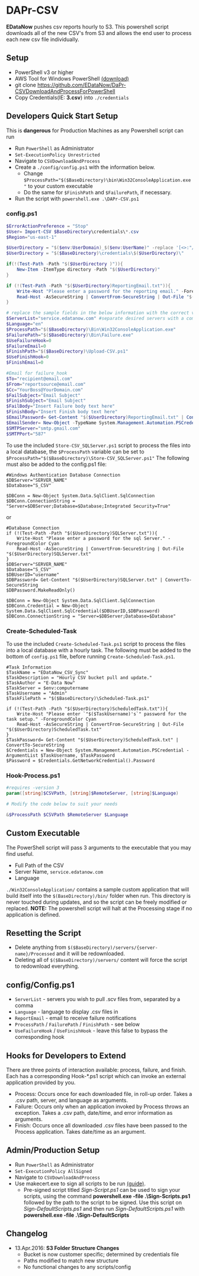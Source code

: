 # DAPr-CSV
**EDataNow** pushes csv reports hourly to S3.  This powershell script downloads all of the new CSV's from S3 and allows the end user to process each new csv file individually.

## Setup
- PowerShell v3 or higher
- AWS Tool for Windows PowerShell [(download)](http://aws.amazon.com/powershell/)
- git clone https://github.com/EDataNow/DaPr-CSVDownloadAndProcessForPowerShell
- Copy Credentials(IE: **3.csv**) into `./credentials`

## Developers Quick Start Setup
This is **dangerous** for Production Machines as any Powershell script can run
- Run `PowerShell` as Administrator
- `Set-ExecutionPolicy Unrestricted`
- Navigate to `CSVDownloadAndProcess`
- Create a `./config/config.ps1` with the information below. 
  - Change `$ProcessPath="$($BaseDirectory)\bin\Win32ConsoleApplication.exe"` to your custom executable
  - Do the same for `$FinishPath` and `$FailurePath`, if necessary.
- Run the script with `powershell.exe .\DAPr-CSV.ps1`

### config.ps1
```powershell
$ErrorActionPreference = "Stop"
$User= Import-CSV $BaseDirectory\credentials\*.csv
$Region="us-east-1"

$UserDirectory = "$($env:UserDomain)_$($env:UserName)" -replace '[<>:"/\\|?*]','-'
$UserDirectory = "$($BaseDirectory)\credentials\$($UserDirectory)\"

if(!(Test-Path -Path "$($UserDirectory )")){
    New-Item -ItemType directory -Path "$($UserDirectory)"
}

if (!(Test-Path -Path "$($UserDirectory)ReportingEmail.txt")){
    Write-Host "Please enter a password for the reporting email." -ForegroundColor Cyan
    Read-Host -AsSecureString | ConvertFrom-SecureString | Out-File "$($UserDirectory)ReportingEmail.txt"
}

# replace the sample fields in the below information with the correct values
$ServerList="service.edatanow.com" #separate desired servers with a comma
$Language="en"
$ProcessPath="$($BaseDirectory)\Bin\Win32ConsoleApplication.exe"
$FailurePath="$($BaseDirectory)\Bin\Failure.exe"
$UseFailureHook=0
$FailureEmail=0
$FinishPath="$($BaseDirectory)\Upload-CSV.ps1"
$UseFinishHook=0
$FinishEmail=0

#Email for failure_hook
$To="recipient@email.com"
$From="reportsource@email.com"
$Cc="YourBoss@YourDomain.com"
$FailSubject="Email Subject"
$FinishSubject="Email Subject"
$FailBody="Insert Failure body text here"
$FinishBody="Insert Finish body text here"
$EmailPassword= Get-Content "$($UserDirectory)ReportingEmail.txt" | ConvertTo-SecureString
$EmailSender= New-Object -TypeName System.Management.Automation.PSCredential -ArgumentList $From, $EmailPassword
$SMTPServer="smtp.gmail.com"
$SMTPPort="587"
```

To use the included `Store-CSV_SQLServer.ps1` script to process the files into a local database, the `$ProcessPath` variable can be set to `$ProcessPath="$($BaseDirectory)\Store-CSV_SQLServer.ps1"`
The following must also be added to the config.ps1 file:

```
#Windows Authentication Database Connection
$DBServer="SERVER_NAME"
$Database="S_CSV"

$DBConn = New-Object System.Data.SqlClient.SqlConnection
$DBConn.ConnectionString = "Server=$DBServer;Database=$Database;Integrated Security=True"
```
or
```
#Database Connection
if (!(Test-Path -Path "$($UserDirectory)SQLServer.txt")){
    Write-Host "Please enter a password for the sql Server." -ForegroundColor Cyan
    Read-Host -AsSecureString | ConvertFrom-SecureString | Out-File "$($UserDirectory)SQLServer.txt"
}
$DBServer="SERVER_NAME"
$Database="S_CSV"
$DBUserID="username"
$DBPassword= Get-Content "$($UserDirectory)SQLServer.txt" | ConvertTo-SecureString
$DBPassword.MakeReadOnly()

$DBConn = New-Object System.Data.SqlClient.SqlConnection
$DBConn.Credential = New-Object System.Data.SqlClient.SqlCredential($DBUserID,$DBPassword)
$DBConn.ConnectionString = "Server=$DBServer;Database=$Database"
```

### Create-Scheduled-Task

To use the included `Create-Scheduled-Task.ps1` script to process the files into a local database with a hourly task.
The following must be added to the bottom of `config.ps1` file, before running `Create-Scheduled-Task.ps1`.
```
#Task Information
$TaskName = "EDataNow_CSV_Sync"
$TaskDescription = "Hourly CSV bucket pull and update."
$TaskAuthor = "E-Data Now"
$TaskServer = $env:computername
$TaskUsername = "Admin"
$TaskFilePath = "$($BaseDirectory)\Scheduled-Task.ps1"

if (!(Test-Path -Path "$($UserDirectory)ScheduledTask.txt")){
    Write-Host "Please enter `"$($TaskUsername)'s`" password for the task setup." -ForegroundColor Cyan
    Read-Host -AsSecureString | ConvertFrom-SecureString | Out-File "$($UserDirectory)ScheduledTask.txt"
}
$TaskPassword= Get-Content "$($UserDirectory)ScheduledTask.txt" | ConvertTo-SecureString
$Credentials = New-Object System.Management.Automation.PSCredential -ArgumentList $TaskUsername, $TaskPassword
$Password = $Credentials.GetNetworkCredential().Password
```
### Hook-Process.ps1

```powershell
#requires -version 3
param([string]$CSVPath, [string]$RemoteServer, [string]$Language)

# Modify the code below to suit your needs

&$ProcessPath $CSVPath $RemoteServer $Language
```
## Custom Executable
The PowerShell script will pass 3 arguments to the executable that you may find useful.
- Full Path of the CSV
- Server Name, ``service.edatanow.com``
- Language

`./Win32ConsoleApplication/` contains a sample custom application that will build itself into the `$(BaseDirectory)/bin/` folder when run. This directory is never touched during updates, and so the script can be freely modified or replaced. 
**NOTE:** The powershell script will halt at the Processing stage if no application is defined.

## Resetting the Script
- Delete anything from `$($BaseDirectory)/servers/{server-name}/Processed` and it will be redownloaded.
- Deleting all of `$($BaseDirectory)/servers/` content will force the script to redownload everything.

## config/Config.ps1
- `ServerList` - servers you wish to pull .scv files from, separated by a comma
- `Language` - language to display .csv files in
- `ReportEmail` - email to receive failure notifications
- `ProcessPath` / `FailurePath` / `FinishPath` - see below
- `UseFailureHook` / `UseFinishHook` - leave this false to bypass the corresponding hook

## Hooks for Developers to Extend
There are three points of interaction available: process, failure, and finish. Each has a corresponding Hook-*.ps1 script which can invoke an external application provided by you.
- Process: Occurs once for each downloaded file, in roll-up order. Takes a .csv path, server, and language as arguments.
- Failure: Occurs only when an application invoked by Process throws an exception. Takes a .csv path, date/time, and error information as arguments. 
- Finish: Occurs once all downloaded .csv files have been passed to the Process application. Takes date/time as an argument.

## Admin/Production Setup
- Run `PowerShell` as Administrator
- `Set-ExecutionPolicy AllSigned`
- Navigate to `CSVDownloadAndProcess`
- Use makecert.exe to sign all scripts to be run     [(guide)](http://www.hanselman.com/blog/SigningPowerShellScripts.aspx).
    -  Pre-signed script titled *Sign-Script.ps1* can be used to sign your scripts, using the command **powershell.exe -file .\Sign-Scripts.ps1** followed by the path to the script to be signed. Use this script on *Sign-DefaultScripts.ps1* and then run *Sign-DefaultScripts.ps1* with **powershell.exe -file .\Sign-DefaultScripts**

## Changelog
- 13.Apr.2016: **S3 Folder Structure Changes**
	- Bucket is now customer specific; determined by credentials file
	- Paths modified to match new structure
	- No functional changes to any scripts/config

